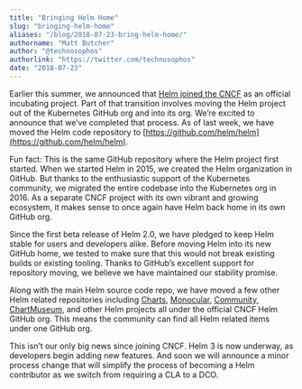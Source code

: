 ```yaml
---
title: "Bringing Helm Home"
slug: "bringing-helm-home"
aliases: "/blog/2018-07-23-bring-helm-home/"
authorname: "Matt Butcher"
author: "@technosophos"
authorlink: "https://twitter.com/technosophos"
date: "2018-07-23"
---
```


Earlier this summer, we announced that [Helm joined the CNCF](https://www.cncf.io/blog/2018/06/01/cncf-to-host-helm/) as an official incubating project. Part of that transition involves moving the Helm project out of the Kubernetes GitHub org and into its org. We’re excited to announce that we’ve completed that process. As of last week, we have moved the Helm code repository to [https://github.com/helm/helm](https://github.com/helm/helm).  <!--more-->

Fun fact: This is the same GitHub repository where the Helm project first started. When we started Helm in 2015, we created the Helm organization in GitHub. But thanks to the enthusiastic support of the Kubernetes community, we migrated the entire codebase into the Kubernetes org in 2016. As a separate CNCF project with its own vibrant and growing ecosystem, it makes sense to once again have Helm back home in its own GitHub org.

Since the first beta release of Helm 2.0, we have pledged to keep Helm stable for users and developers alike. Before moving Helm into its new GitHub home, we tested to make sure that this would not break existing builds or existing tooling. Thanks to GitHub’s excellent support for repository moving, we believe we have maintained our stability promise.

Along with the main Helm source code repo, we have moved a few other Helm related repositories including [Charts](https://github.com/helm/charts), [Monocular](https://github.com/helm/monocular), [Community](https://github.com/helm/community), [ChartMuseum](https://github.com/helm/chartmuseum), and other Helm projects all under the official CNCF Helm GitHub org. This means the community can find all Helm related items under one GitHub org.

This isn’t our only big news since joining CNCF. Helm 3 is now underway, as developers begin adding new features. And soon we will announce a minor process change that will simplify the process of becoming a Helm contributor as we switch from requiring a CLA to a DCO.
